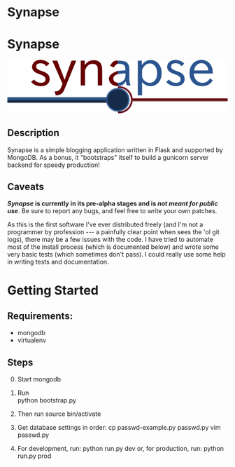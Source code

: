 # Synapse
# Synapse

![synapse logo](./synapse.png)

## Description
Synapse is a simple blogging application written in Flask and supported by
MongoDB. As a bonus, it "bootstraps" itself to build a gunicorn server backend for speedy production!

## Caveats

***Synapse* is currently in its pre-alpha stages and is *not meant for public
use***. Be sure to report any bugs, and feel free to write your own patches.

As this is the first software I've ever distributed freely (and I'm not a
programmer by profession --- a painfully clear point when sees the 'ol git logs), there may be a few issues with the code. I have tried
to automate most of the install process (which is documented below) and wrote
some very basic tests (which sometimes don't pass). I could really use some help
in writing tests and documentation.


# Getting Started

## Requirements:
* mongodb
* virtualenv

## Steps
0. Start mongodb

1. Run  
    python bootstrap.py

2. Then run
    source bin/activate

3. Get database settings in order:
    cp passwd-example.py passwd.py
    vim passwd.py

4. For development, run:
        python run.py dev 
    or, for production, run:
        python run.py prod


